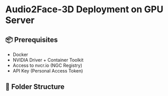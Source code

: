# Audio2Face-3D Deployment on GPU Server

## 📦 Prerequisites
- Docker
- NVIDIA Driver + Container Toolkit
- Access to nvcr.io (NGC Registry)
- API Key (Personal Access Token)

## 🧱 Folder Structure